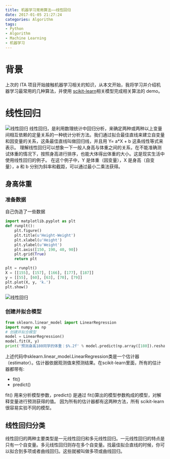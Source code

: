 ```yaml
---
title: 机器学习常用算法——线性回归
date: 2017-01-05 21:27:24
categories: Algorithm
tags:
- Python
- Algorithm
- Machine Learning
- 机器学习
---
```


# 背景

上次的 ITA 项目开始接触机器学习相关的知识，从本文开始，我将学习并介绍机器学习最常用的几种算法，并使用 [scikit-learn](http://scikit-learn.org/)相关模型完成相关算法的 demo。

# 线性回归
<img src="/assets/img/线性回归.jpg" alt="线性回归">
线性回归，是利用数理统计中回归分析，来确定两种或两种以上变量间相互依赖的定量关系的一种统计分析方法。我们通过拟合最佳直线来建立自变量和因变量的关系，这条最佳直线叫做回归线，并且用 Y= a*X + b 这条线性等式来表示。
<!-- more -->
理解线性回归可以想象一下一般人身高与体重之间的关系，在不能准确测试体重的情况下，按照身高进行排序，也能大体得出体重的大小。这是现实生活中使用线性回归的例子。
在这个例子中，Y 是体重（因变量），X 是身高（自变量），a 和 b 分别为斜率和截距，可以通过最小二乘法获得。

## 身高体重

### 准备数据

自己伪造了一些数据

```python
import matplotlib.pyplot as plt
def runplt():
    plt.figure()
    plt.title(u'Height-Weight')
    plt.xlabel(u'Height')
    plt.ylabel(u'Weight')
    plt.axis([150, 190, 40, 90])
    plt.grid(True)
    return plt

plt = runplt()
X = [[155], [157], [166], [177], [187]]
y = [[55], [60], [63], [70], [79]]
plt.plot(X, y, 'k.')
plt.show()
```
<img src="/assets/img/线性回归_1.png" alt="线性回归">

### 创建并拟合模型

```python
from sklearn.linear_model import LinearRegression
import numpy as np
# 创建并拟合模型
model = LinearRegression()
model.fit(X, y)
print('预测身高180同学的体重：$%.2f' % model.predict(np.array([180]).reshape(-1, 1))[0])
```

上述代码中sklearn.linear_model.LinearRegression类是一个估计器（estimator）。估计器依据观测值来预测结果。在scikit-learn里面，所有的估计器都带有: 
- fit() 
- predict()

fit() 用来分析模型参数，predict() 是通过 fit()算出的模型参数构成的模型，对解释变量进行预测获得的值。 
因为所有的估计器都有这两种方法，所有 scikit-learn 很容易实验不同的模型。


## 线性回归分类

线性回归的两种主要类型是一元线性回归和多元线性回归。一元线性回归的特点是只有一个自变量。多元线性回归则存在多个自变量。找最佳拟合直线的时候，你可以拟合到多项或者曲线回归。这些就被叫做多项或曲线回归。




